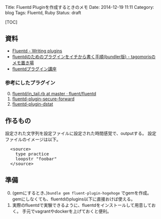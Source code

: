Title: Fluentd Pluginを作成するときのメモ
Date: 2014-12-19 11:11
Category: blog
Tags: Fluentd, Ruby
Status: draft

[TOC]

## 資料
- [Fluentd - Writing plugins](http://docs.fluentd.org/articles/plugin-development#writing-input-plugins)
- [fluentdのためのプラグインをイチから書く手順(bundler版) - tagomorisのメモ置き場](http://d.hatena.ne.jp/tagomoris/20120221/1329815126)
- [fluentdプラグイン講座](http://toyama0919.bitbucket.org/fluentd_plugin_how_to.html#/37)

### 参考にしたプラグイン
0. [fluentd/in\_tail.rb at master · fluent/fluentd](https://github.com/fluent/fluentd/blob/master/lib/fluent/plugin/in_tail.rb)
1. [fluentd-plugin-secure-forward](https://github.com/tagomoris/fluent-plugin-secure-forward)
2. [fluentd-plugin-dstat](https://github.com/shun0102/fluent-plugin-dstat)

## 作るもの
設定された文字列を設定ファイルに設定された時間感覚で、outputする。
設定ファイルのイメージは以下。

<pre>
  &lt;source&gt;
    type practice
    loopstr "foobar"
  &lt;/source&gt;
</pre>

## 準備

0. (gemにするとき、)``bundle gem fluent-plugin-hogehoge`` でgemを作成。
    gemにしなくても、fluentdのplugins以下に直接おけば使える。
1. 実際のfluentdで実験できるように、fluentdをインストールして用意しておく。
    手元でvagrantやdockerを上げておくと便利。

